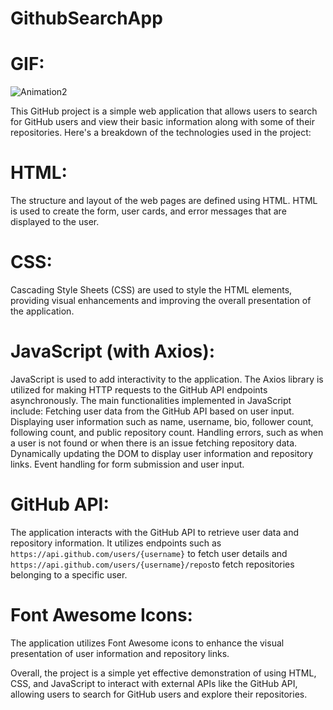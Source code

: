 ﻿# GithubSearchApp

# GIF:
![Animation2](https://github.com/SakirParlakbileker/GithubSearch/assets/147662891/0a2ca8c8-ef79-42f5-997f-7bb0e37bcb68)

This GitHub project is a simple web application that allows users to search for GitHub users and view their basic information along with some of their repositories. Here's a breakdown of the technologies used in the project:

# HTML: 
The structure and layout of the web pages are defined using HTML. HTML is used to create the form, user cards, and error messages that are displayed to the user.

# CSS: 
Cascading Style Sheets (CSS) are used to style the HTML elements, providing visual enhancements and improving the overall presentation of the application.

# JavaScript (with Axios): 
JavaScript is used to add interactivity to the application. The Axios library is utilized for making HTTP requests to the GitHub API endpoints asynchronously. The main functionalities implemented in JavaScript include:
Fetching user data from the GitHub API based on user input.
Displaying user information such as name, username, bio, follower count, following count, and public repository count.
Handling errors, such as when a user is not found or when there is an issue fetching repository data.
Dynamically updating the DOM to display user information and repository links.
Event handling for form submission and user input.

# GitHub API:
The application interacts with the GitHub API to retrieve user data and repository information. It utilizes endpoints such as 
`https://api.github.com/users/{username}` to fetch user details and `https://api.github.com/users/{username}/repos`to fetch repositories belonging to a specific user.
# Font Awesome Icons: 
The application utilizes Font Awesome icons to enhance the visual presentation of user information and repository links.

Overall, the project is a simple yet effective demonstration of using HTML, CSS, and JavaScript to interact with external APIs like the GitHub API, allowing users to search for GitHub users and explore their repositories.

